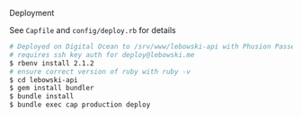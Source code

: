 Deployment

See `Capfile` and `config/deploy.rb` for details

```bash
# Deployed on Digital Ocean to /srv/www/lebowski-api with Phusion Passenger and PostgreSQL running on the same instance
# requires ssh key auth for deploy@lebowski.me
$ rbenv install 2.1.2
# ensure correct version of ruby with ruby -v
$ cd lebowski-api
$ gem install bundler
$ bundle install
$ bundle exec cap production deploy
```
